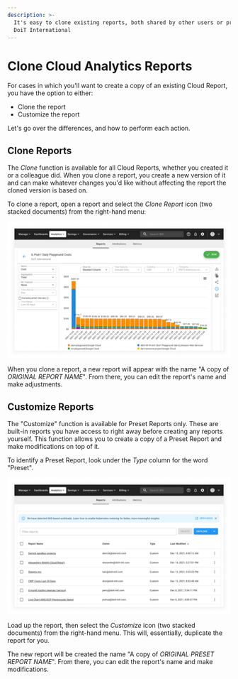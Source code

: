 ```yaml
---
description: >-
  It's easy to clone existing reports, both shared by other users or provided by
  DoiT International
---
```


# Clone Cloud Analytics Reports

For cases in which you'll want to create a copy of an existing Cloud Report, you have the option to either:

* Clone the report
* Customize the report

Let's go over the differences, and how to perform each action.

## Clone Reports

The _Clone_ function is available for all Cloud Reports, whether you created it or a colleague did. When you clone a report, you create a new version of it and can make whatever changes you'd like without affecting the report the cloned version is based on.

To clone a report, open a report and select the _Clone Report_ icon (two stacked documents) from the right-hand menu:

![A screenshot of an example report](../.gitbook/assets/cmp-example-report.png)

When you clone a report, a new report will appear with the name "A copy of
_ORIGINAL REPORT NAME_". From there, you can edit the report's name and
make adjustments.

## Customize Reports

The "Customize" function is available for Preset Reports only. These are built-in reports you have access to right away before creating any reports yourself. This function allows you to create a copy of a Preset Report and make modifications on top of it.

To identify a Preset Report, look under the _Type_ column for the word "Preset".

![A screenshot of the _Cloud Reports_ screen](../.gitbook/assets/cmp-analytics-reports.png)

Load up the report, then select the _Customize_ icon (two stacked documents) from the right-hand menu. This will, essentially, duplicate the report for you.

The new report will be created the name "A copy of _ORIGINAL PRESET REPORT NAME_". From there, you can edit the report's name and make modifications.
